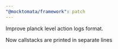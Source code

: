 ```yaml
---
"@mocktomata/framework": patch
---
```


Improve planck level action logs format.

Now callstacks are printed in separate lines
